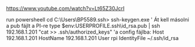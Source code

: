 https://www.youtube.com/watch?v=Lt65Z30JcrI

run powersheell 
cd C:\Users\BP5589\.ssh>
ssh-keygen.exe
' Át kell másolni a pub fájlt a PI-re
type $env:USERPROFILE\.ssh\id_rsa.pub | ssh 192.168.1.201 "cat >> .ssh/authorized_keys"
'a config fájlba:
Host 192.168.1.201
  HostName 192.168.1.201
  User rpi
  IdentityFile ~/.ssh/id_rsa

